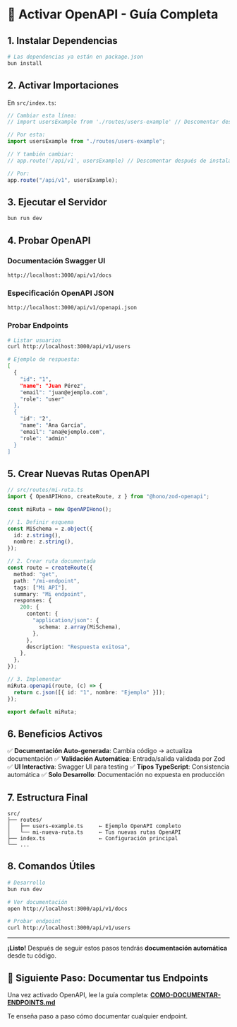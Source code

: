 # 🚀 Activar OpenAPI - Guía Completa

## 1. Instalar Dependencias

```bash
# Las dependencias ya están en package.json
bun install
```

## 2. Activar Importaciones

En `src/index.ts`:

```typescript
// Cambiar esta línea:
// import usersExample from './routes/users-example' // Descomentar después de instalar dependencias

// Por esta:
import usersExample from "./routes/users-example";

// Y también cambiar:
// app.route('/api/v1', usersExample) // Descomentar después de instalar dependencias

// Por:
app.route("/api/v1", usersExample);
```

## 3. Ejecutar el Servidor

```bash
bun run dev
```

## 4. Probar OpenAPI

### Documentación Swagger UI

```
http://localhost:3000/api/v1/docs
```

### Especificación OpenAPI JSON

```
http://localhost:3000/api/v1/openapi.json
```

### Probar Endpoints

```bash
# Listar usuarios
curl http://localhost:3000/api/v1/users

# Ejemplo de respuesta:
[
  {
    "id": "1",
    "name": "Juan Pérez",
    "email": "juan@ejemplo.com",
    "role": "user"
  },
  {
    "id": "2",
    "name": "Ana García",
    "email": "ana@ejemplo.com",
    "role": "admin"
  }
]
```

## 5. Crear Nuevas Rutas OpenAPI

```typescript
// src/routes/mi-ruta.ts
import { OpenAPIHono, createRoute, z } from "@hono/zod-openapi";

const miRuta = new OpenAPIHono();

// 1. Definir esquema
const MiSchema = z.object({
  id: z.string(),
  nombre: z.string(),
});

// 2. Crear ruta documentada
const route = createRoute({
  method: "get",
  path: "/mi-endpoint",
  tags: ["Mi API"],
  summary: "Mi endpoint",
  responses: {
    200: {
      content: {
        "application/json": {
          schema: z.array(MiSchema),
        },
      },
      description: "Respuesta exitosa",
    },
  },
});

// 3. Implementar
miRuta.openapi(route, (c) => {
  return c.json([{ id: "1", nombre: "Ejemplo" }]);
});

export default miRuta;
```

## 6. Beneficios Activos

✅ **Documentación Auto-generada**: Cambia código → actualiza documentación
✅ **Validación Automática**: Entrada/salida validada por Zod
✅ **UI Interactiva**: Swagger UI para testing
✅ **Tipos TypeScript**: Consistencia automática
✅ **Solo Desarrollo**: Documentación no expuesta en producción

## 7. Estructura Final

```
src/
├── routes/
│   ├── users-example.ts     ← Ejemplo OpenAPI completo
│   └── mi-nueva-ruta.ts     ← Tus nuevas rutas OpenAPI
├── index.ts                 ← Configuración principal
└── ...
```

## 8. Comandos Útiles

```bash
# Desarrollo
bun run dev

# Ver documentación
open http://localhost:3000/api/v1/docs

# Probar endpoint
curl http://localhost:3000/api/v1/users
```

---

**¡Listo!** Después de seguir estos pasos tendrás **documentación automática** desde tu código.

## 📖 **Siguiente Paso: Documentar tus Endpoints**

Una vez activado OpenAPI, lee la guía completa:
**[COMO-DOCUMENTAR-ENDPOINTS.md](COMO-DOCUMENTAR-ENDPOINTS.md)**

Te enseña paso a paso cómo documentar cualquier endpoint.
